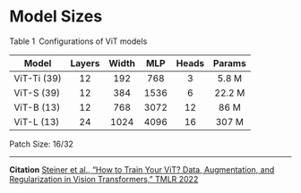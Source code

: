 # Model Sizes
Table 1 Configurations of ViT models

| Model       | Layers | Width |  MLP | Heads | Params |
| ----------- | :----: | :---: | :--: | :---: | :----: |
| ViT-Ti (39) |   12   |  192  |  768 |   3   |  5.8 M |
| ViT-S (39)  |   12   |  384  | 1536 |   6   | 22.2 M |
| ViT-B (13)  |   12   |  768  | 3072 |   12  |  86 M  |
| ViT-L (13)  |   24   |  1024 | 4096 |   16  |  307 M |

Patch Size: 16/32

---

**Citation**
[Steiner et al., “How to Train Your ViT? Data, Augmentation, and Regularization in Vision Transformers,” TMLR 2022](https://arxiv.org/abs/2106.10270)
